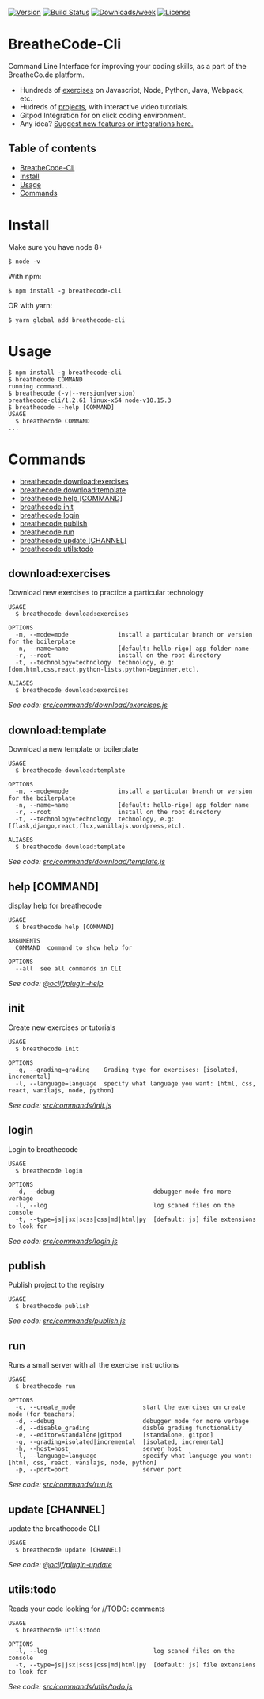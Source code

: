 [![Version](https://img.shields.io/npm/v/breathecode-cli.svg)](https://npmjs.org/package/breathecode-cli)
[![Build Status](https://travis-ci.org/breatheco-de/breathecode-cli.svg?branch=master)](https://travis-ci.org/breatheco-de/breathecode-cli)
[![Downloads/week](https://img.shields.io/npm/dw/@breathecode/breathecode-cli.svg)](https://npmjs.org/package/breathecode-cli)
[![License](https://img.shields.io/npm/l/breathecode-cli.svg)](https://breatheco.de/terms-and-conditions/)
# BreatheCode-Cli

Command Line Interface for improving your coding skills, as a part of the BreatheCo.de platform.
- Hundreds of [exercises](https://breatheco.de/interactive-exercises) on Javascript, Node, Python, Java, Webpack, etc.
- Hudreds of [projects](https://projects.breatheco.de/), with interactive video tutorials.
- Gitpod Integration for on click coding environment.
- Any idea? [Suggest new features or integrations here.](https://github.com/breatheco-de/breathecode-cli/issues/new)

## Table of contents

<!-- toc -->
* [BreatheCode-Cli](#breathe-code-cli)
* [Install](#install)
* [Usage](#usage)
* [Commands](#commands)
<!-- tocstop -->
<!-- install -->
# Install

Make sure you have node 8+
```
$ node -v
```
With npm:
```
$ npm install -g breathecode-cli
```
OR with yarn:
```
$ yarn global add breathecode-cli
```

<!-- installstop -->
<!-- usage -->
# Usage

```sh-session
$ npm install -g breathecode-cli
$ breathecode COMMAND
running command...
$ breathecode (-v|--version|version)
breathecode-cli/1.2.61 linux-x64 node-v10.15.3
$ breathecode --help [COMMAND]
USAGE
  $ breathecode COMMAND
...
```
<!-- usagestop -->
<!-- commands -->
# Commands

* [breathecode download:exercises](#downloadexercises)
* [breathecode download:template](#downloadtemplate)
* [breathecode help [COMMAND]](#help-command)
* [breathecode init](#init)
* [breathecode login](#login)
* [breathecode publish](#publish)
* [breathecode run](#run)
* [breathecode update [CHANNEL]](#update-channel)
* [breathecode utils:todo](#utilstodo)
## download:exercises

Download new exercises to practice a particular technology

```
USAGE
  $ breathecode download:exercises

OPTIONS
  -m, --mode=mode              install a particular branch or version for the boilerplate
  -n, --name=name              [default: hello-rigo] app folder name
  -r, --root                   install on the root directory
  -t, --technology=technology  technology, e.g: [dom,html,css,react,python-lists,python-beginner,etc].

ALIASES
  $ breathecode download:exercises
```

_See code: [src/commands/download/exercises.js](https://github.com/breatheco-de/breathecode-cli/blob/v1.2.61/src/commands/download/exercises.js)_

## download:template

Download a new template or boilerplate

```
USAGE
  $ breathecode download:template

OPTIONS
  -m, --mode=mode              install a particular branch or version for the boilerplate
  -n, --name=name              [default: hello-rigo] app folder name
  -r, --root                   install on the root directory
  -t, --technology=technology  technology, e.g: [flask,django,react,flux,vanillajs,wordpress,etc].

ALIASES
  $ breathecode download:template
```

_See code: [src/commands/download/template.js](https://github.com/breatheco-de/breathecode-cli/blob/v1.2.61/src/commands/download/template.js)_

## help [COMMAND]

display help for breathecode

```
USAGE
  $ breathecode help [COMMAND]

ARGUMENTS
  COMMAND  command to show help for

OPTIONS
  --all  see all commands in CLI
```

_See code: [@oclif/plugin-help](https://github.com/oclif/plugin-help/blob/v2.2.1/src/commands/help.ts)_

## init

Create new exercises or tutorials

```
USAGE
  $ breathecode init

OPTIONS
  -g, --grading=grading    Grading type for exercises: [isolated, incremental]
  -l, --language=language  specify what language you want: [html, css, react, vanilajs, node, python]
```

_See code: [src/commands/init.js](https://github.com/breatheco-de/breathecode-cli/blob/v1.2.61/src/commands/init.js)_

## login

Login to breathecode

```
USAGE
  $ breathecode login

OPTIONS
  -d, --debug                            debugger mode fro more verbage
  -l, --log                              log scaned files on the console
  -t, --type=js|jsx|scss|css|md|html|py  [default: js] file extensions to look for
```

_See code: [src/commands/login.js](https://github.com/breatheco-de/breathecode-cli/blob/v1.2.61/src/commands/login.js)_

## publish

Publish project to the registry

```
USAGE
  $ breathecode publish
```

_See code: [src/commands/publish.js](https://github.com/breatheco-de/breathecode-cli/blob/v1.2.61/src/commands/publish.js)_

## run

Runs a small server with all the exercise instructions

```
USAGE
  $ breathecode run

OPTIONS
  -c, --create_mode                   start the exercises on create mode (for teachers)
  -d, --debug                         debugger mode for more verbage
  -d, --disable_grading               disble grading functionality
  -e, --editor=standalone|gitpod      [standalone, gitpod]
  -g, --grading=isolated|incremental  [isolated, incremental]
  -h, --host=host                     server host
  -l, --language=language             specify what language you want: [html, css, react, vanilajs, node, python]
  -p, --port=port                     server port
```

_See code: [src/commands/run.js](https://github.com/breatheco-de/breathecode-cli/blob/v1.2.61/src/commands/run.js)_

## update [CHANNEL]

update the breathecode CLI

```
USAGE
  $ breathecode update [CHANNEL]
```

_See code: [@oclif/plugin-update](https://github.com/oclif/plugin-update/blob/v1.3.9/src/commands/update.ts)_

## utils:todo

Reads your code looking for //TODO: comments

```
USAGE
  $ breathecode utils:todo

OPTIONS
  -l, --log                              log scaned files on the console
  -t, --type=js|jsx|scss|css|md|html|py  [default: js] file extensions to look for
```

_See code: [src/commands/utils/todo.js](https://github.com/breatheco-de/breathecode-cli/blob/v1.2.61/src/commands/utils/todo.js)_
<!-- commandsstop -->

